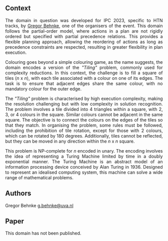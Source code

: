 ## Context

<div align="justify">

The domain in question was developed for IPC 2023, specific to HTN tracks, by [Gregor Behnke](https://github.com/galvusdamor), one of the organisers of the event. This domain follows the partial-order model, where actions in a plan are not rigidly ordered but specified with partial precedence relations. This provides a flexible planning approach, allowing the reordering of actions as long as precedence constraints are respected, resulting in greater flexibility in plan execution.

Colouring goes beyond a simple colouring game, as the name suggests, the domain encodes a version of the _"Tiling"_ problem, commonly used for complexity reductions. In this context, the challenge is to fill a square of tiles (_n_ x _n_), with each tile associated with a colour on one of its edges. The task is to ensure that adjacent edges share the same colour, with no mandatory colour for the outer edge.

The _"Tiling"_ problem is characterised by high execution complexity, making the resolution challenging but with low complexity in solution recognition. The problem involves a tile divided into 4 triangles within a square, with 2, 3, or 4 colours in the square. Similar colours cannot be adjacent in the same square. The objective is to connect the colours on the edges of the tiles so that they match. In organising the problem, some rules must be followed, including the prohibition of tile rotation, except for those with 2 colours, which can be rotated by 180 degrees. Additionally, tiles cannot be reflected, but they can be moved in any direction within the _n_ x _n_ square.

This problem is NP-complete for _n_ encoded in unary. The encoding involves the idea of representing a Turing Machine limited by time in a doubly exponential manner. The Turing Machine is an abstract model of an information processing device conceived by Alan Turing in 1936. Designed to represent an idealised computing system, this machine can solve a wide range of mathematical problems.
</div>

## Authors
Gregor Behnke <g.behnke@uva.nl>

## Paper
This domain has not been published.
